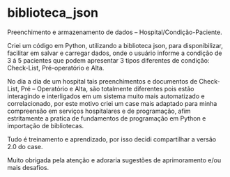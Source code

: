 # biblioteca_json
Preenchimento e armazenamento de dados – Hospital/Condição-Paciente.

Criei um código em Python, utilizando a biblioteca json, para disponibilizar, facilitar em salvar e carregar dados, onde o usuário informe a condição de 3 á 5 pacientes que  podem apresentar 3 tipos diferentes de condição:
Check-List, Pré-operatório e Alta. 

No dia a dia de um hospital tais preenchimentos e documentos de Check-List, Pré – Operatório e Alta, são totalmente diferentes pois estão interagindo e interligados em um sistema muito mais automatizado e correlacionado, por este motivo criei um case mais adaptado para minha compreensão em serviços hospitalares e de programação, afim estritamente a pratica de fundamentos de programação em Python e importação de bibliotecas.

Tudo é treinamento e aprendizado, por isso decidi compartilhar a versão 2.0 do case.

Muito obrigada pela atenção e adoraria sugestões de aprimoramento e/ou mais desafios.


